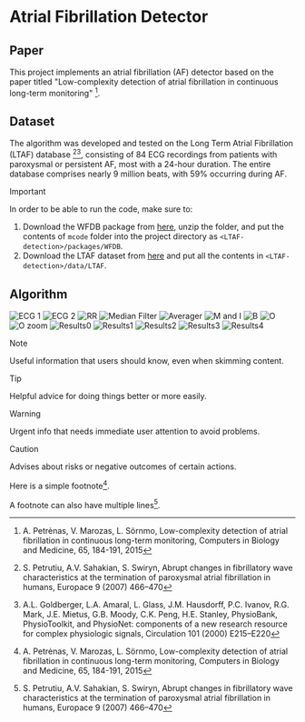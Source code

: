 # Atrial Fibrillation Detector
## Paper
This project implements an atrial fibrillation (AF) detector based on the paper titled "Low-complexity detection of atrial fibrillation in continuous long-term monitoring" [^1].

## Dataset
The algorithm was developed and tested on the Long Term Atrial Fibrillation (LTAF) database [^2][^3], consisting of 84 ECG recordings from patients with paroxysmal or persistent AF, most with a 24-hour duration. The entire database comprises nearly 9 million beats, with 59% occurring during AF.

> [!IMPORTANT]
> In order to be able to run the code, make sure to:
> 1) Download the WFDB package from [here](https://physionet.org/physiotools/matlab/wfdb-app-matlab/wfdb-app-toolbox-0-10-0.zip), unzip the folder, and put the contents of `mcode` folder into the project directory as `<LTAF-detection>/packages/WFDB`.
> 2) Download the LTAF dataset from [here](https://physionet.org/static/published-projects/ltafdb/long-term-af-database-1.0.0.zip) and put all the contents in `<LTAF-detection>/data/LTAF`.

## Algorithm
![ECG 1](https://github.com/tabaraei/LTAF-detection/blob/master/plots/ecg1.png)
![ECG 2](https://github.com/tabaraei/LTAF-detection/blob/master/plots/ecg2.png)
![RR](https://github.com/tabaraei/LTAF-detection/blob/master/plots/rr.png)
![Median Filter](https://github.com/tabaraei/LTAF-detection/blob/master/plots/medianfilter.png)
![Averager](https://github.com/tabaraei/LTAF-detection/blob/master/plots/averager.png)
![M and I](https://github.com/tabaraei/LTAF-detection/blob/master/plots/M(n)%20%26%20I(n).png)
![B](https://github.com/tabaraei/LTAF-detection/blob/master/plots/B(n).png)
![O](https://github.com/tabaraei/LTAF-detection/blob/master/plots/O(n).png)
![O zoom](https://github.com/tabaraei/LTAF-detection/blob/master/plots/O(n)%20zoom.png)
![Results0](https://github.com/tabaraei/LTAF-detection/blob/master/plots/results0.png)
![Results1](https://github.com/tabaraei/LTAF-detection/blob/master/plots/results1.png)
![Results2](https://github.com/tabaraei/LTAF-detection/blob/master/plots/results2.png)
![Results3](https://github.com/tabaraei/LTAF-detection/blob/master/plots/results3.png)
![Results4](https://github.com/tabaraei/LTAF-detection/blob/master/plots/results4.png)

> [!NOTE]
> Useful information that users should know, even when skimming content.

> [!TIP]
> Helpful advice for doing things better or more easily.

> [!WARNING]
> Urgent info that needs immediate user attention to avoid problems.

> [!CAUTION]
> Advises about risks or negative outcomes of certain actions.

Here is a simple footnote[^1].

A footnote can also have multiple lines[^2].

[^1]: A. Petrėnas, V. Marozas, L. Sörnmo, Low-complexity detection of atrial fibrillation in continuous long-term monitoring, Computers in Biology and Medicine, 65, 184-191, 2015
[^2]: S. Petrutiu, A.V. Sahakian, S. Swiryn, Abrupt changes in fibrillatory wave characteristics at the termination of paroxysmal atrial fibrillation in humans, Europace 9 (2007) 466–470
[^3]: A.L. Goldberger, L.A. Amaral, L. Glass, J.M. Hausdorff, P.C. Ivanov, R.G. Mark, J.E. Mietus, G.B. Moody, C.K. Peng, H.E. Stanley, PhysioBank, PhysioToolkit, and PhysioNet: components of a new research resource for complex physiologic signals, Circulation 101 (2000) E215–E220
